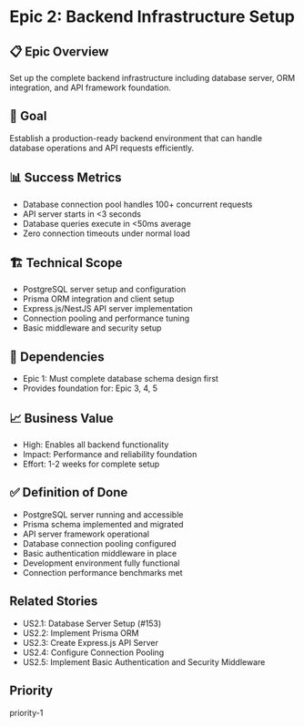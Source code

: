 # Epic 2: Backend Infrastructure Setup

## 📋 Epic Overview
Set up the complete backend infrastructure including database server, ORM integration, and API framework foundation.

## 🎯 Goal
Establish a production-ready backend environment that can handle database operations and API requests efficiently.

## 📊 Success Metrics
- Database connection pool handles 100+ concurrent requests
- API server starts in <3 seconds
- Database queries execute in <50ms average
- Zero connection timeouts under normal load

## 🏗️ Technical Scope
- PostgreSQL server setup and configuration
- Prisma ORM integration and client setup
- Express.js/NestJS API server implementation
- Connection pooling and performance tuning
- Basic middleware and security setup

## 🔗 Dependencies
- Epic 1: Must complete database schema design first
- Provides foundation for: Epic 3, 4, 5

## 📈 Business Value
- High: Enables all backend functionality
- Impact: Performance and reliability foundation
- Effort: 1-2 weeks for complete setup

## ✅ Definition of Done
- PostgreSQL server running and accessible
- Prisma schema implemented and migrated
- API server framework operational
- Database connection pooling configured
- Basic authentication middleware in place
- Development environment fully functional
- Connection performance benchmarks met

## Related Stories
- US2.1: Database Server Setup (#153)
- US2.2: Implement Prisma ORM
- US2.3: Create Express.js API Server
- US2.4: Configure Connection Pooling
- US2.5: Implement Basic Authentication and Security Middleware

## Priority
priority-1